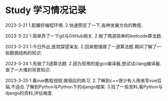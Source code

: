 # Study 学习情况记录
2023-3-21
1.配置好编程环境.
2.快速预览了一下,各种发展方向的教程.

2023-3-22
1.简单弄了一下git与GitHub相关.
2.做了两道简单的leetcode算法题.

2023-3-23
1.今日外出,医院探望亲友.
2.回来勉强做了一道算法题.期间了解了一些数据结构的知识.

2023-3-24
1.先做了3道算法题.
2.因为现用的是gcc编译器,想试试clang编译器.查了一大堆的背景知识.

2023-3-25
1.看vue教程视频,做相应的练习.
2.了解到c++很少有人用来写vue后端,不适合.了解到Python与Python下的django框架.
3.找了一些资料,看Python与django的资料,评估难度.
